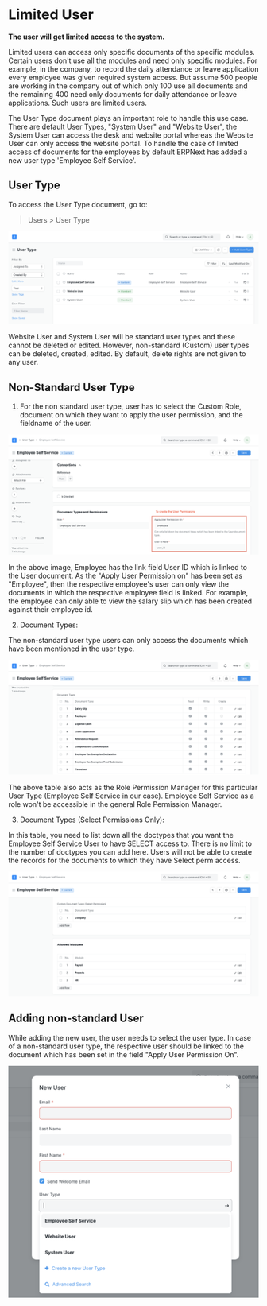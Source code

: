 
# Limited User


**The user will get limited access to the system.**


Limited users can access only specific documents of the specific modules. Certain users don't use all the modules and need only specific modules. For example, in the company, to record the daily attendance or leave application every employee was given required system access. But assume 500 people are working in the company out of which only 100 use all documents and the remaining 400 need only documents for daily attendance or leave applications. Such users are limited users.


The User Type document plays an important role to handle this use case. There are default User Types, "System User" and "Website User", the System User can access the desk and website portal whereas the Website User can only access the website portal. To handle the case of limited access of documents for the employees by default ERPNext has added a new user type 'Employee Self Service'.


## User Type


To access the User Type document, go to:



> 
> Users > User Type
> 
> 
> 


![User Type](/files/user-type.png)


Website User and System User will be standard user types and these cannot be deleted or edited. However, non-standard (Custom) user types can be deleted, created, edited. By default, delete rights are not given to any user.


## Non-Standard User Type


1) For the non standard user type, user has to select the Custom Role, document on which they want to apply the user permission, and the fieldname of the user.


![User Type](/files/user-type-role.png)


In the above image, Employee has the link field User ID which is linked to the User document. As the "Apply User Permission on" has been set as "Employee", then the respective employee's user can only view the documents in which the respective employee field is linked. For example, the employee can only able to view the salary slip which has been created against their employee id.


2) Document Types:


The non-standard user type users can only access the documents which have been mentioned in the user type.


![User Type](/files/user-type-document-type.png)


The above table also acts as the Role Permission Manager for this particular User Type (Employee Self Service in our case). Employee Self Service as a role won't be accessible in the general Role Permission Manager.


3) Document Types (Select Permissions Only):


In this table, you need to list down all the doctypes that you want the Employee Self Service User to have SELECT access to. There is no limit to the number of doctypes you can add here. Users will not be able to create the records for the documents to which they have Select perm access.


![User Type](/files/user-type-select-perm.png)


## Adding non-standard User


While adding the new user, the user needs to select the user type. In case of a non-standard user type, the respective user should be linked to the document which has been set in the field "Apply User Permission On".


![User Type](/files/limited-access-user.png)


